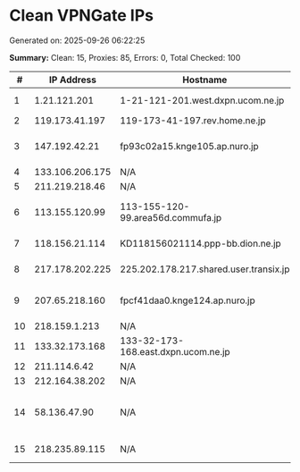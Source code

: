 # Clean VPNGate IPs
Generated on: 2025-09-26 06:22:25

**Summary:** Clean: 15, Proxies: 85, Errors: 0, Total Checked: 100

| # | IP Address | Hostname | Type | Country | Provider |
|---|------------|----------|------|---------|----------|
| 1 | 1.21.121.201 | 1-21-121-201.west.dxpn.ucom.ne.jp | Business | JP | ARTERIA Networks Corporation |
| 2 | 119.173.41.197 | 119-173-41-197.rev.home.ne.jp | Wireless | JP | JCOM Co., Ltd. |
| 3 | 147.192.42.21 | fp93c02a15.knge105.ap.nuro.jp | Wireless | JP | Sony Network Communications Inc. |
| 4 | 133.106.206.175 | N/A | Wireless | JP | Rakuten Mobile, Inc. |
| 5 | 211.219.218.46 | N/A | Business | KR | Korea Telecom |
| 6 | 113.155.120.99 | 113-155-120-99.area56d.commufa.jp | Business | JP | Chubu Telecommunications Company, Inc. |
| 7 | 118.156.21.114 | KD118156021114.ppp-bb.dion.ne.jp | Business | JP | KDDI CORPORATION |
| 8 | 217.178.202.225 | 225.202.178.217.shared.user.transix.jp | Business | JP | INTERNET MULTIFEED CO. |
| 9 | 207.65.218.160 | fpcf41daa0.knge124.ap.nuro.jp | Wireless | JP | Sony Network Communications Inc. |
| 10 | 218.159.1.213 | N/A | Business | KR | Korea Telecom |
| 11 | 133.32.173.168 | 133-32-173-168.east.dxpn.ucom.ne.jp | Business | JP | ARTERIA Networks Corporation |
| 12 | 211.114.6.42 | N/A | Business | KR | Korea Telecom |
| 13 | 212.164.38.202 | N/A | Business | RU | PJSC Rostelecom |
| 14 | 58.136.47.90 | N/A | Residential | TH | ADVANCED WIRELESS NETWORK COMPANY LIMITED |
| 15 | 218.235.89.115 | N/A | Business | KR | SK Broadband Co Ltd |

